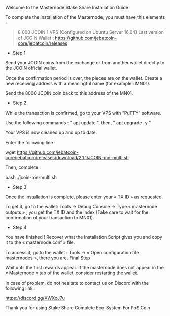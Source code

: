 Welcome to the Masternode Stake Share Installation Guide


To complete the installation of the Masternode, you must have this elements :

> 8 000 JCOIN
> 1 VPS (Configured on Ubuntu Server 16.04)
> Last version of JCOIN Wallet : https://github.com/jebatcoin-core/jebatcoin/releases 


- Step 1

Send your JCOIN coins from the exchange or from another wallet directly to the JCOIN official wallet.

Once the confirmation period is over, the pieces are on the wallet. 
Create a new receiving address with a meaningful name (for example : MN01).

Send the 8000 JCOIN coin back to this address of the MN01.

- Step 2

While the transaction is confirmed, go to your VPS with "PuTTY" software.

Use the following commands :  " apt update ", then, " apt upgrade -y "

Your VPS is now cleaned up and up to date.

Enter the following line :

wget https://github.com/jebatcoin-core/jebatcoin/releases/download/2.1.1/JCOIN-mn-multi.sh

Then, complete :

bash ./jcoin-mn-multi.sh


- Step 3

Once the installation is complete, please enter your « TX ID » as requested.

To get it, go to the wallet: Tools -> Debug Console -> Type « masternode outputs » , you get the TX ID and the index (Take care to wait for the confirmation of your transaction to MN01).


- Step 4

You have finished ! Recover what the Installation Script gives you and copy it to the 
« masternode.conf » file.

To access it, go to the wallet : Tools -> « Open configuration file masternodes », there you are.
Final Step

Wait until the first rewards appear. 
If the masternode does not appear in the « Masternode » tab of the wallet, consider restarting the wallet.

In case of problem, do not hesitate to contact us on Discord with the following link : 

https://discord.gg/XWXxJ7u




Thank you for using Stake Share
Complete Eco-System For PoS Coin
